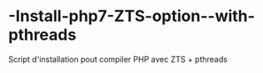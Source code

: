 # -Install-php7-ZTS-option--with-pthreads
Script d'installation pout compiler PHP avec ZTS + pthreads

